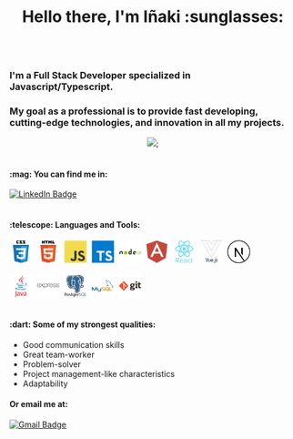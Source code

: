 <h1 align="center">Hello there, I'm Iñaki :sunglasses:	</h1>
</br>
</br>
<h3 align=""> I'm a Full Stack Developer specialized in Javascript/Typescript.</h3>
<h3 align=""> My goal as a professional is to provide fast developing, cutting-edge technologies, and innovation in all my projects.</h3>

<div id="header" align="center">
  <img src="https://media1.giphy.com/media/dMLmQfCO7lCA2gX3tw/giphy.gif?cid=ecf05e47svaa3aau1vhk278n3py9xc3fbpuqeaw3cgyuub43&ep=v1_gifs_related&rid=giphy.gif&ct=s"/>;
</div>

</br>

<div id="badges">
  <h4>:mag:	You can find me in:</h4>
  
  <a href="https://www.linkedin.com/in/ivmoix/">
    <img src="https://img.shields.io/badge/LinkedIn-blue?style=for-the-badge&logo=linkedin&logoColor=white" alt="LinkedIn Badge"/>
  </a>
</div>
<br>
<div id="toolbelt">
  <h4>:telescope:	Languages and Tools:</h4>
  <div> 
     <img src="https://github.com/devicons/devicon/blob/master/icons/css3/css3-original-wordmark.svg" title="css" alt="Css" width="40" height="40"/>&nbsp;
    <img src="https://github.com/devicons/devicon/blob/master/icons/html5/html5-original-wordmark.svg" title="html" alt="Html" width="40" height="40"/>&nbsp;
     <img src="https://github.com/devicons/devicon/blob/master/icons/javascript/javascript-original.svg" title="Javascript" alt="Javascript" width="40" height="40"/>&nbsp;
    <img src="https://github.com/devicons/devicon/blob/master/icons/typescript/typescript-plain.svg" title="Typescript" alt="Typescript" width="40" heighy="40"/>&nbsp;
    <img src="https://github.com/devicons/devicon/blob/master/icons/nodejs/nodejs-original-wordmark.svg" title="nodejs" alt="NodeJS" width="40" height="40"/>&nbsp;
    <img src="https://github.com/devicons/devicon/blob/master/icons/angularjs/angularjs-plain.svg" title="angular" alt="Angular" width="40" height="40"/>&nbsp;
   <img src="https://github.com/devicons/devicon/blob/master/icons/react/react-original-wordmark.svg" title="react" alt="React" width="40" height="40"/>&nbsp;
    <img src="https://github.com/devicons/devicon/blob/master/icons/vuejs/vuejs-line-wordmark.svg" title="vue" alt="Vue" width="40" height="40"/>&nbsp;
    <img src="https://github.com/devicons/devicon/blob/master/icons/nextjs/nextjs-line.svg" title="nextjs" alt="NextJs" width="40" height="40"/>&nbsp;
    <br>
    <br>
    <img src="https://github.com/devicons/devicon/blob/master/icons/java/java-original-wordmark.svg" title="java" alt="Java" width="40" height="40"/>&nbsp;
    <img src="https://github.com/devicons/devicon/blob/master/icons/express/express-original-wordmark.svg" title="express" alt="Express" width="40" height="40"/>&nbsp;
    <img src="https://github.com/devicons/devicon/blob/master/icons/postgresql/postgresql-original-wordmark.svg" title="postgre" alt="PostgreSQL" width="40" height="40"/>&nbsp;
    <img src="https://github.com/devicons/devicon/blob/master/icons/mysql/mysql-original-wordmark.svg" title="mysql" alt="MySQL" width="40" height="40"/>&nbsp;
    <img src="https://github.com/devicons/devicon/blob/master/icons/git/git-original-wordmark.svg" title="git" alt="Git" width="40" height="40"/>&nbsp;
    <br>
    <br>
  </div>

<div>
<div>
  <h4>:dart: Some of my strongest qualities:</h4>
  <ul>
    <li>Good communication skills</li>
    <li>Great team-worker</li>
    <li>Problem-solver</li>
    <li>Project management-like characteristics</li>
    <li>Adaptability</li>
  </ul>
</div>

<div>
  <h4>Or email me at:</h4>
  <a href="https://mail.google.com/mail/u/0/?fs=1&to=iniakivmoix@gmail.com&tf=cm">
    <img src="https://img.shields.io/badge/iniakivmoix@gmail.com-white?logo=gmail&logoColor=f69b4&style=for-the-badge" alt="Gmail Badge"/>
  </a>
</div>

  
<!--
**IVMoix/IVMoix** is a ✨ _special_ ✨ repository because its `README.md` (this file) appears on your GitHub profile.

Here are some ideas to get you started:

- 🔭 I’m currently working on ...
- 🌱 I’m currently learning ...
- 👯 I’m looking to collaborate on ...
- 🤔 I’m looking for help with ...
- 💬 Ask me about ...
- 📫 How to reach me: ...
- 😄 Pronouns: ...
- ⚡ Fun fact: ...
-->
